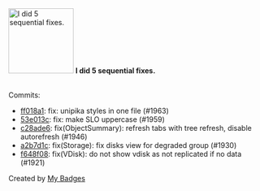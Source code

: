<img src="https://my-badges.github.io/my-badges/fix-5.png" alt="I did 5 sequential fixes." title="I did 5 sequential fixes." width="128">
<strong>I did 5 sequential fixes.</strong>
<br><br>

Commits:

- <a href="https://github.com/artemmufazalov/ydb-embedded-ui/commit/ff018a1e90404c2d7600d832723b2c75824aa786">ff018a1</a>: fix: unipika styles in one file (#1963)
- <a href="https://github.com/artemmufazalov/ydb-embedded-ui/commit/53e013c027d990100574463d5f9983206405ceef">53e013c</a>: fix: make SLO uppercase (#1959)
- <a href="https://github.com/artemmufazalov/ydb-embedded-ui/commit/c28ade6a94d63ff9fdd071d56b9970deff19e91b">c28ade6</a>: fix(ObjectSummary): refresh tabs with tree refresh, disable autorefresh (#1946)
- <a href="https://github.com/artemmufazalov/ydb-embedded-ui/commit/a2b7d1c74cf9933d179181e97885347c3a60d06c">a2b7d1c</a>: fix(Storage): fix disks view for degraded group (#1930)
- <a href="https://github.com/artemmufazalov/ydb-embedded-ui/commit/f648f0890b3e308a5875566a141be168302d3924">f648f08</a>: fix(VDisk): do not show vdisk as not replicated if no data (#1921)


Created by <a href="https://github.com/my-badges/my-badges">My Badges</a>